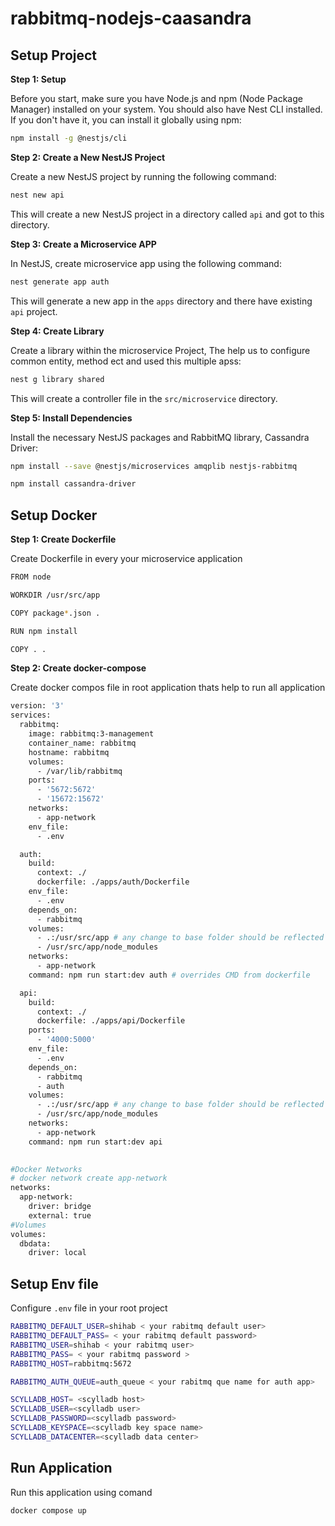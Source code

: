 # rabbitmq-nodejs-caasandra
## Setup Project

**Step 1: Setup**

Before you start, make sure you have Node.js and npm (Node Package Manager) installed on your system. You should also have Nest CLI installed. If you don't have it, you can install it globally using npm:

```bash
npm install -g @nestjs/cli
```

**Step 2: Create a New NestJS Project**

Create a new NestJS project by running the following command:

```bash
nest new api
```

This will create a new NestJS project in a directory called `api` and got to this directory.

**Step 3: Create a Microservice APP**

In NestJS, create microservice app using  the following command:

```bash
nest generate app auth
```

This will generate a new app in the `apps` directory  and there have existing `api` project.

**Step 4: Create Library**

Create  a library  within the microservice Project, The help us to configure common entity, method ect and used this multiple apss:

```bash
nest g library shared
```

This will create a controller file in the `src/microservice` directory.

**Step 5: Install Dependencies**

Install the necessary NestJS packages and RabbitMQ library, Cassandra Driver:

```bash
npm install --save @nestjs/microservices amqplib nestjs-rabbitmq
```


```bash
npm install cassandra-driver
```

## Setup Docker
**Step 1: Create Dockerfile**

Create Dockerfile in every your microservice application

```bash
FROM node

WORKDIR /usr/src/app

COPY package*.json .

RUN npm install

COPY . .

```

**Step 2: Create docker-compose**

Create  docker compos file in root application thats help to run all application

```bash
version: '3'
services:
  rabbitmq:
    image: rabbitmq:3-management
    container_name: rabbitmq
    hostname: rabbitmq
    volumes:
      - /var/lib/rabbitmq
    ports:
      - '5672:5672'
      - '15672:15672'
    networks:
      - app-network
    env_file:
      - .env

  auth:
    build:
      context: ./
      dockerfile: ./apps/auth/Dockerfile
    env_file:
      - .env
    depends_on:
      - rabbitmq
    volumes:
      - .:/usr/src/app # any change to base folder should be reflected
      - /usr/src/app/node_modules
    networks:
      - app-network
    command: npm run start:dev auth # overrides CMD from dockerfile

  api:
    build:
      context: ./
      dockerfile: ./apps/api/Dockerfile
    ports:
      - '4000:5000'
    env_file:
      - .env
    depends_on:
      - rabbitmq
      - auth
    volumes:
      - .:/usr/src/app # any change to base folder should be reflected
      - /usr/src/app/node_modules
    networks:
      - app-network
    command: npm run start:dev api

 
#Docker Networks
# docker network create app-network
networks:
  app-network:
    driver: bridge
    external: true
#Volumes
volumes:
  dbdata:
    driver: local


```

## Setup Env file

Configure ``.env`` file in your root project


```bash
RABBITMQ_DEFAULT_USER=shihab < your rabitmq default user>
RABBITMQ_DEFAULT_PASS= < your rabitmq default password>
RABBITMQ_USER=shihab < your rabitmq user>
RABBITMQ_PASS= < your rabitmq password >
RABBITMQ_HOST=rabbitmq:5672

RABBITMQ_AUTH_QUEUE=auth_queue < your rabitmq que name for auth app>

SCYLLADB_HOST= <scylladb host>
SCYLLADB_USER=<scylladb user>
SCYLLADB_PASSWORD=<scylladb password>
SCYLLADB_KEYSPACE=<scylladb key space name>
SCYLLADB_DATACENTER=<scylladb data center>

```
## Run Application
Run this application using comand
```
docker compose up
```
